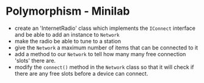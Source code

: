 # Polymorphism - Minilab

* create an 'InternetRadio' class which implements the `IConnect` interface and be able to add an instance to `Network`
* make the radio be able to tune to a station
* give the `Network` a maximum number of items that can be connected to it
* add a method to our `Network` to tell how many many free connection 'slots' there are.
* modify the `connect()` method in the `Network` class so that it will check if there are any free slots before a device can connect.